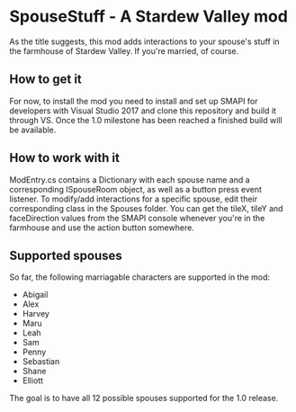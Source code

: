# SpouseStuff - A Stardew Valley mod
As the title suggests, this mod adds interactions to your spouse's stuff in the farmhouse of Stardew Valley. If you're married, of course.

## How to get it
For now, to install the mod you need to install and set up SMAPI for developers with Visual Studio 2017 and clone this repository and build it through VS. Once the 1.0 milestone has been reached a finished build will be available.

## How to work with it
ModEntry.cs contains a Dictionary with each spouse name and a corresponding ISpouseRoom object, as well as a button press event listener. To modify/add interactions for a specific spouse, edit their corresponding class in the Spouses folder. You can get the tileX, tileY and faceDirection values from the SMAPI console whenever you're in the farmhouse and use the action button somewhere.

## Supported spouses
So far, the following marriagable characters are supported in the mod:

 * Abigail
 * Alex
 * Harvey
 * Maru
 * Leah
 * Sam
 * Penny
 * Sebastian
 * Shane
 * Elliott

The goal is to have all 12 possible spouses supported for the 1.0 release.